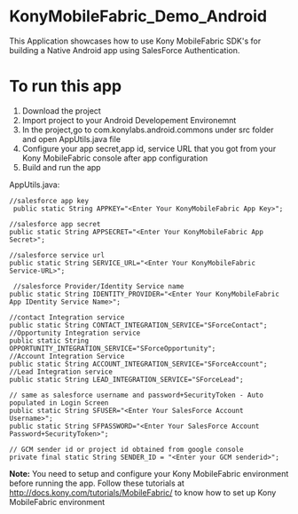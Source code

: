 KonyMobileFabric_Demo_Android
==================

This Application showcases how to use Kony MobileFabric SDK's for building a Native Android app using SalesForce Authentication.


# To run this app

1. Download the project
2. Import project to your Android Developement Environemnt
3. In the project,go to com.konylabs.android.commons under src folder and open AppUtils.java file
4. Configure your app secret,app id, service URL that you got from your Kony MobileFabric console after app configuration
5. Build and run the app
 

AppUtils.java:


 	//salesforce app key
 	 public static String APPKEY="<Enter Your KonyMobileFabric App Key>";
 	 
	//salesforce app secret
	public static String APPSECRET="<Enter Your KonyMobileFabric App Secret>";
	
	//salesforce service url
	public static String SERVICE_URL="<Enter Your KonyMobileFabric Service-URL>";
	
	 //salesforce Provider/Identity Service name
	public static String IDENTITY_PROVIDER="<Enter Your KonyMobileFabric App IDentity Service Name>";
	
	//contact Integration service
	public static String CONTACT_INTEGRATION_SERVICE="SForceContact";
	//Opportunity Integration service
	public static String OPPORTUNITY_INTEGRATION_SERVICE="SForceOpportunity";
	//Account Integration Service
	public static String ACCOUNT_INTEGRATION_SERVICE="SForceAccount";
	//Lead Integration service
	public static String LEAD_INTEGRATION_SERVICE="SForceLead";
	
	// same as salesforce username and password+SecurityToken - Auto populated in Login Screen
	public static String SFUSER="<Enter Your SalesForce Account Username>";
	public static String SFPASSWORD="<Enter Your SalesForce Account Password+SecurityToken>";
	
	// GCM sender id or project id obtained from google console
	private final static String SENDER_ID = "<Enter your GCM senderid>";

	

**Note:**
You need to setup and configure your Kony MobileFabric environment before running the app. Follow these tutorials at  http://docs.kony.com/tutorials/MobileFabric/ to know how to set up Kony MobileFabric environment
